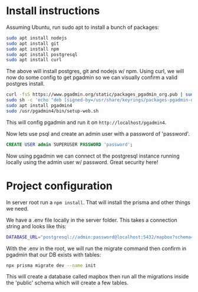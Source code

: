 # Install instructions 

Assuming Ubuntu, run sudo apt to install a bunch of packages:
```bash 
sudo apt install nodejs
sudo apt install git
sudo apt install npm
sudo apt install postgresql
sudo apt install curl
```

The above will install postgres, git and nodejs w/ npm. Using curl, we will now do some config to get pgadmin so we can visually confirm a valid postgres install. 

```bash
curl -fsS https://www.pgadmin.org/static/packages_pgadmin_org.pub | sudo gpg --dearmor -o /usr/share/keyrings/packages-pgadmin-org.gpg
sudo sh -c 'echo "deb [signed-by=/usr/share/keyrings/packages-pgadmin-org.gpg] https://ftp.postgresql.org/pub/pgadmin/pgadmin4/apt/$(lsb_release -cs) pgadmin4 main" > /etc/apt/sources.list.d/pgadmin4.list && apt update'
sudo apt install pgadmin4
sudo /usr/pgadmin4/bin/setup-web.sh
```

This will config pgadmin and run it on `http://localhost/pgadmin4`.

Now lets use psql and create an admin user with a password of 'password'. 

```sql
CREATE USER admin SUPERUSER PASSWORD 'password';
```

Now using pgadmin we can connect ot the postgresql instance running locally using the admin user w/ password. Great security here!

# Project configuration 

In server root run a `npm install`. That will install the prisma and other things we need. 

We have a .env file locally in the server folder. This takes a connection string and looks like this: 

```sh
DATABASE_URL="postgresql://admin:password@localhost:5432/mapbox?schema=public"
```

With the .env in the root, we will run the migrate command then confirm in pgadmin that our DB exists with tables: 

```bash
npx prisma migrate dev --name init
```

This will create a database called mapbox then run all the migrations inside the 'public' schema which will create a few tables. 